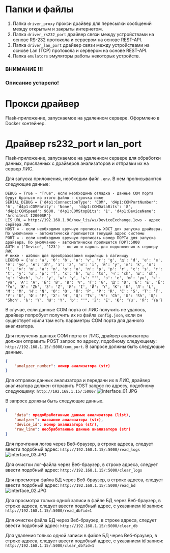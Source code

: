 # Папки и файлы

1. Папка `driver_proxy` прокси драйвер для пересылки сообщений между открытым и закрыты интернетом.
2. Папка `driver_rs232_port` драйвер связи между устройствами на основе RS-232 протокола и сервером на основе REST-API.
3. Папка `driver_lan_port` драйвер связи между устройствами на основе Lan (TCP) протокола и сервером на основе REST-API.
4. Папка `emulators` эмуляторы работы некоторых устройств.


### ВНИМАНИЕ !!!
### Описание устарело!


# Прокси драйвер

Flask-приложение, запускаемое на удаленном сервере. Оформлено в Docker контейнер.


# Драйвер rs232_port и lan_port

Flask-приложение, запускаемое на удаленном сервере для обработки данных, присланных с драйверов анализаторов и отправки
их на сервер ЛИС.

Для запуска приложения, необходим файл `.env`.
В нем прописываются следующие данные:

```
DEBUG = True - "True", если необходима отладка - данные СОМ порта будут браться из этого файлв - строчка ниже
SERIAL_DEBUG = {'d4p1:ConnectionType': 'COM', 'd4p1:COMPortNumber': '6', 'd4p1:COMParity': 'None',  'd4p1:COMDataBits': '8', 'd4p1:COMSpeed': 9600, 'd4p1:COMStopBits': '1', 'd4p1:DeviceName': 'Architect I2000SR'}
LIS_URL = http://192.168.1.90/new_lis/ws/DeviceExchange.1cws - адрес сервера ЛИС
HOST = - если необходимо вручную прописать ХОСТ для запуска драйвера. По умолчанию - автоматически пропишется текущий адрес системы
PORT = - если необходимо вручную прописать номер ПОРТа для запуска драйвера. По умолчанию - автоматически пропишется ПОРТ:5000
AUTH = ('Device', '123') - логин и пароль для подключения к серверу ЛИС
# ниже - шаблон для преобразования кирилицы в латиницу
LEGEND = {'а': 'a', 'б': 'b', 'в': 'v', 'г': 'g', 'д': 'd', 'е': 'e', 'ё': 'yo', 'ж': 'zh', 'з': 'z', 'и': 'i', 'й': 'y', 'к': 'k', 'л': 'l', 'м': 'm', 'н': 'n', 'о': 'o', 'п': 'p', 'р': 'r', 'с': 's', 'т': 't', 'у': 'u', 'ф': 'f', 'х': 'h', 'ц': 'ts', 'ч': 'ch', 'ш': 'sh', 'щ': 'shch', 'ъ': 'y', 'ы': 'y', 'ь': "'", 'э': 'e', 'ю': 'yu', 'я': 'ya', 'А': 'A', 'Б': 'B', 'В': 'V', 'Г': 'G', 'Д': 'D', 'Е': 'E', 'Ё': 'Yo', 'Ж': 'Zh', 'З': 'Z', 'И': 'I', 'Й': 'Y', 'К': 'K', 'Л': 'L', 'М': 'M', 'Н': 'N', 'О': 'O', 'П': 'P', 'Р': 'R', 'С': 'S', 'Т': 'T', 'У': 'U', 'Ф': 'F', 'Х': 'H', 'Ц': 'Ts', 'Ч': 'Ch', 'Ш': 'Sh', 'Щ': 'Shch', 'Ъ': 'Y', 'Ы': 'Y', 'Ь': "'", 'Э': 'E', 'Ю': 'Yu', 'Я': 'Ya'}
```

В случае, если данные СОМ порта от ЛИС получить не удалось, драйвер попробует получить их из файла `config.json`, если он существует и/или там есть параметры СОМ порта для данного анализатора.


Для получения данных СОМ порта от ЛИС, драйвер анализатора должен отправить POST запрос по адресу, подобному следующему:
`http://192.168.1.15/:5000/com_port`. В запросе должны быть следующие данные.

``` json
{
    "analyzer_number": номер анализатора (str)
}
```

Для отправки данных анализатора и передачи их в ЛИС, драйвер анализатора должен отправить POST запрос по адресу,
подобному следующему:
`http://192.168.1.15/:5000/` 
![interface_01.JPG](interface_01.JPG)

В запросе должны быть следующие данные.

``` json
{
    "data": предобработанные данные анализатора (list),
    "analyzer": название анализатора (str),
    "device_id": номер анализатора (str),
    "raw_line": необработанные данные анализатора (str)
}
```

Для прочтения логов через Веб-браузер, в строке адреса, следует ввести подобный адрес:
`http://192.168.1.15/:5000/read_logs`
![interface_03.JPG](interface_03.JPG)

Для очистки лог-файла через Веб-браузер, в строке адреса, следует ввести подобный адрес:
`http://192.168.1.15/:5000/clear_logs`

Для просмотра файла БД через Веб-браузер, в строке адреса, следует ввести подобный адрес:
`http://192.168.1.15/:5000/read_bd`
![interface_02.JPG](interface_02.JPG)

Для просмотра только одной записи в файле БД через Веб-браузер, в строке адреса, следует ввести подобный адрес, с указанием id записи:
`http://192.168.1.15/:5000/read_db?id=1`

Для очистки файла БД через Веб-браузер, в строке адреса, следует ввести подобный адрес:
`http://192.168.1.15/:5000/clear_db`

Для удаления только одной записи в файле БД через Веб-браузер, в строке адреса, следует ввести подобный адрес, с указанием id записи:
`http://192.168.1.15/:5000/clear_db?id=1`


